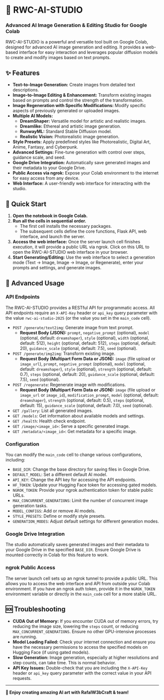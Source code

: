 # 🎨 RWC-AI-STUDIO

### Advanced AI Image Generation & Editing Studio for Google Colab

RWC-AI-STUDIO is a powerful and versatile tool built on Google Colab, designed for advanced AI image generation and editing. It provides a web-based interface for easy interaction and leverages popular diffusion models to create and modify images based on text prompts.

## ✨ Features

- **Text-to-Image Generation:** Create images from detailed text descriptions.
- **Image-to-Image Editing & Enhancement:** Transform existing images based on prompts and control the strength of the transformation.
- **Image Regeneration with Specific Modifications:** Modify specific aspects of previously generated or uploaded images.
- **Multiple AI Models:**
    - **DreamShaper:** Versatile model for artistic and realistic images.
    - **Dreamlike:** Ethereal and artistic image generation.
    - **RunwayML:** Standard Stable Diffusion model.
    - **Realistic Vision:** Photorealistic image generation.
- **Style Presets:** Apply predefined styles like Photorealistic, Digital Art, Anime, Fantasy, and Cyberpunk.
- **Advanced Settings:** Fine-tune generation with control over steps, guidance scale, and seed.
- **Google Drive Integration:** Automatically save generated images and their metadata to your Google Drive.
- **Public Access via ngrok:** Expose your Colab environment to the internet for easy access from any device.
- **Web Interface:** A user-friendly web interface for interacting with the studio.

## 🚀 Quick Start

1. **Open the notebook in Google Colab.**
2. **Run all the cells in sequential order.**
    - The first cell installs the necessary packages.
    - The subsequent cells define the core functions, Flask API, web interface, and launch the server.
3. **Access the web interface:** Once the server launch cell finishes execution, it will provide a public URL via ngrok. Click on this URL to open the RWC-AI-STUDIO web interface in your browser.
4. **Start Generating/Editing:** Use the web interface to select a generation mode (Text → Image, Image → Image, or Regenerate), enter your prompts and settings, and generate images.

## 🔧 Advanced Usage

### API Endpoints

The RWC-AI-STUDIO provides a RESTful API for programmatic access. All API endpoints require an `X-API-Key` header or `api_key` query parameter with the value `rwc-ai-studio-2025` (or the value you set in the `main_code` cell).

- `POST /generate/text2img`: Generate image from text prompt.
    - **Request Body (JSON):** `prompt`, `negative_prompt` (optional), `model` (optional, default: `dreamshaper`), `style` (optional), `width` (optional, default: 512), `height` (optional, default: 512), `steps` (optional, default: 20), `guidance_scale` (optional, default: 7.5), `seed` (optional).
- `POST /generate/img2img`: Transform existing image.
    - **Request Body (Multipart Form Data or JSON):** `image` (file upload or `image_url`), `prompt`, `negative_prompt` (optional), `model` (optional, default: `dreamshaper`), `style` (optional), `strength` (optional, default: 0.7), `steps` (optional, default: 20), `guidance_scale` (optional, default: 7.5), `seed` (optional).
- `POST /regenerate`: Regenerate image with modifications.
    - **Request Body (Multipart Form Data or JSON):** `image` (file upload or `image_url` or `image_id`), `modification_prompt`, `model` (optional, default: `dreamshaper`), `strength` (optional, default: 0.5), `steps` (optional, default: 15), `guidance_scale` (optional, default: 7.0), `seed` (optional).
- `GET /gallery`: List all generated images.
- `GET /models`: Get information about available models and settings.
- `GET /health`: Health check endpoint.
- `GET /image/<image_id>`: Serve a specific generated image.
- `GET /metadata/<image_id>`: Get metadata for a specific image.

### Configuration

You can modify the `main_code` cell to change various configurations, including:

- `BASE_DIR`: Change the base directory for saving files in Google Drive.
- `DEFAULT_MODEL`: Set a different default AI model.
- `API_KEY`: Change the API key for accessing the API endpoints.
- `HF_TOKEN`: Update your Hugging Face token for accessing gated models.
- `NGROK_TOKEN`: Provide your ngrok authentication token for stable public URLs.
- `MAX_CONCURRENT_GENERATIONS`: Limit the number of concurrent image generation tasks.
- `MODEL_CONFIGS`: Add or remove AI models.
- `STYLE_PRESETS`: Define or modify style presets.
- `GENERATION_MODES`: Adjust default settings for different generation modes.

### Google Drive Integration

The studio automatically saves generated images and their metadata to your Google Drive in the specified `BASE_DIR`. Ensure Google Drive is mounted correctly in Colab for this feature to work.

### ngrok Public Access

The server launch cell sets up an ngrok tunnel to provide a public URL. This allows you to access the web interface and API from outside your Colab environment. If you have an ngrok auth token, provide it in the `NGROK_TOKEN` environment variable or directly in the `main_code` cell for a more stable URL.

## 🆘 Troubleshooting

- **CUDA Out of Memory:** If you encounter CUDA out of memory errors, try reducing the image size, lowering the `steps` count, or reducing `MAX_CONCURRENT_GENERATIONS`. Ensure no other GPU-intensive processes are running.
- **Model Loading Failed:** Check your internet connection and ensure you have the necessary permissions to access the specified models on Hugging Face (if using gated models).
- **Slow Generation:** Image generation, especially at higher resolutions and step counts, can take time. This is normal behavior.
- **API Key Issues:** Double-check that you are including the `X-API-Key` header or `api_key` query parameter with the correct value in your API requests.


---

**🎉 Enjoy creating amazing AI art with RafalW3bCraft & team!**
